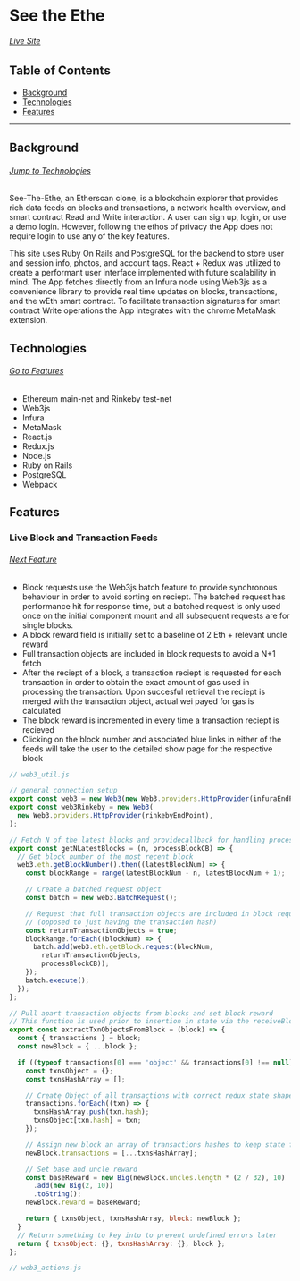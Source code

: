# See the Ethe

###### [Live Site](https://see-ethe.herokuapp.com/#/home)


## Table of Contents

* [Background](#background)
* [Technologies](#technologies)
* [Features](#features)

---

## Background

###### [Jump to Technologies](#technologies)

See-The-Ethe, an Etherscan clone, is a blockchain explorer that provides rich
data feeds on blocks and transactions, a network health overview, and smart
contract Read and Write interaction. A user can sign up, login, or use a demo
login. However, following the ethos of privacy the App does not require login to
use any of the key features.

This site uses Ruby On Rails and PostgreSQL for the backend to store user and
session info, photos, and account tags. React + Redux was utilized to create a performant user interface implemented with future scalability in mind. The App fetches directly from an Infura node using Web3js as a convenience library to provide real time updates on blocks, transactions, and the wEth smart contract. To facilitate transaction signatures for smart contract Write operations the App integrates with the chrome MetaMask extension.




## Technologies
###### [Go to Features](#features)

* Ethereum main-net and Rinkeby test-net
* Web3js
* Infura
* MetaMask
* React.js
* Redux.js
* Node.js
* Ruby on Rails
* PostgreSQL
* Webpack

## Features

### Live Block and Transaction Feeds
###### [Next Feature]()

* Block requests use the Web3js batch feature to provide synchronous behaviour in order to avoid sorting on reciept. The batched  request has performance hit for response time, but a batched request is only used once on the initial component mount and all subsequent requests are for single blocks.
* A block reward field is initially set to a baseline of 2 Eth + relevant uncle reward
* Full transaction objects are included in block requests to avoid a N+1 fetch
* After the reciept of a block, a transaction reciept is requested for each transaction in order to obtain the exact amount of gas used in processing the transaction. Upon succesful retrieval the reciept is merged with the transaction object, actual wei payed for gas is calculated
* The block reward is incremented in every time a transaction reciept is recieved
* Clicking on the block number and associated blue links in either of the feeds will take the user to the detailed show page for the respective block


```javascript
// web3_util.js

// general connection setup
export const web3 = new Web3(new Web3.providers.HttpProvider(infuraEndPoint));
export const web3Rinkeby = new Web3(
  new Web3.providers.HttpProvider(rinkebyEndPoint),
);

// Fetch N of the latest blocks and providecallback for handling processing
export const getNLatestBlocks = (n, processBlockCB) => {
  // Get block number of the most recent block
  web3.eth.getBlockNumber().then((latestBlockNum) => {
    const blockRange = range(latestBlockNum - n, latestBlockNum + 1);

    // Create a batched request object
    const batch = new web3.BatchRequest();

    // Request that full transaction objects are included in block request 
    // (opposed to just having the transaction hash)
    const returnTransactionObjects = true;
    blockRange.forEach((blockNum) => {
      batch.add(web3.eth.getBlock.request(blockNum,
        returnTransactionObjects,
        processBlockCB));
    });
    batch.execute();
  });
};

// Pull apart transaction objects from blocks and set block reward
// This function is used prior to insertion in state via the receiveBlockAction
export const extractTxnObjectsFromBlock = (block) => {
  const { transactions } = block;
  const newBlock = { ...block };

  if ((typeof transactions[0] === 'object' && transactions[0] !== null)) {
    const txnsObject = {};
    const txnsHashArray = [];

    // Create Object of all transactions with correct redux state shape
    transactions.forEach((txn) => {
      txnsHashArray.push(txn.hash);
      txnsObject[txn.hash] = txn;
    });

    // Assign new block an array of transactions hashes to keep state flat
    newBlock.transactions = [...txnsHashArray];

    // Set base and uncle reward
    const baseReward = new Big(newBlock.uncles.length * (2 / 32), 10)
      .add(new Big(2, 10))
      .toString();
    newBlock.reward = baseReward;

    return { txnsObject, txnsHashArray, block: newBlock };
  }
  // Return something to key into to prevent undefined errors later
  return { txnsObject: {}, txnsHashArray: {}, block };
};

// web3_actions.js

```
